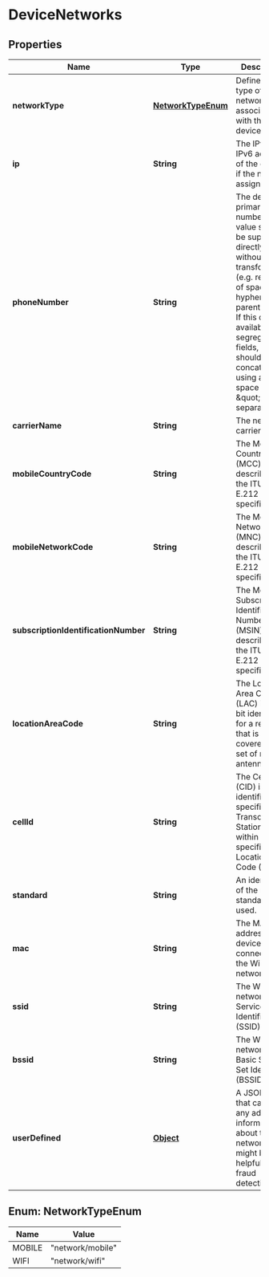 
# DeviceNetworks

## Properties
Name | Type | Description | Notes
------------ | ------------- | ------------- | -------------
**networkType** | [**NetworkTypeEnum**](#NetworkTypeEnum) | Defines the type of network associated with the device. | 
**ip** | **String** | The IPv4 or IPv6 address of the device if the network assigned one. |  [optional]
**phoneNumber** | **String** | The devices primary phone number. This value should be supplied directly without any transformation (e.g. removal of spaces, hyphens or parentheses). If this data is available in segregated fields, it should be concatenated using a blank space (\&quot; \&quot;) as a separator. |  [optional]
**carrierName** | **String** | The network carrier name. |  [optional]
**mobileCountryCode** | **String** | The Mobile Country Code (MCC) as described in the ITUs E.212 specification. |  [optional]
**mobileNetworkCode** | **String** | The Mobile Network Code (MNC) as described in the ITUs E.212 specification. |  [optional]
**subscriptionIdentificationNumber** | **String** | The Mobile Subscription Identification Number code (MSIN) as described in the ITUs E.212 specification. |  [optional]
**locationAreaCode** | **String** | The Location Area Code (LAC) is a 16-bit identifier for a region that is covered by a set of network antennas. |  [optional]
**cellId** | **String** | The Cell ID (CID) is identifier for a specific Base Transceiver Station (BTS) within a specific Location Area Code (LAC). |  [optional]
**standard** | **String** | An identifier of the network standard used. |  [optional]
**mac** | **String** | The MAC address of the device that is connected to the Wi-Fi network. |  [optional]
**ssid** | **String** | The Wi-Fi networks Service Set Identifier (SSID). |  [optional]
**bssid** | **String** | The Wi-Fi networks Basic Service Set Identifier (BSSID). |  [optional]
**userDefined** | [**Object**](.md) | A JSON object that can carry any additional information about the network that might be helpful for fraud detection. |  [optional]


<a name="NetworkTypeEnum"></a>
## Enum: NetworkTypeEnum
Name | Value
---- | -----
MOBILE | &quot;network/mobile&quot;
WIFI | &quot;network/wifi&quot;



